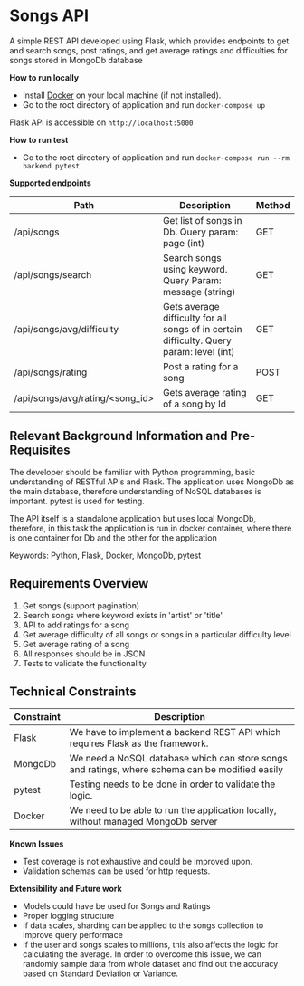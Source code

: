 Songs API
===========================================================

A simple REST API developed using Flask, which provides endpoints to get and search songs, post ratings, and get average ratings and difficulties for songs stored in MongoDb database

**How to run locally**
- Install [Docker](https://www.docker.com/products/docker-desktop) on your local machine (if not installed).
- Go to the root directory of application and run `docker-compose up`

Flask API is accessible on `http://localhost:5000`

**How to run test**
- Go to the root directory of application and run `docker-compose run --rm backend pytest`


**Supported endpoints**

|Path                  |Description                                  | Method |
|--------------------- |---------------------------------------------|--------|
/api/songs      | Get list of songs in Db. Query param: page (int)                       | GET    |
/api/songs/search              | Search songs using keyword. Query Param: message (string)                                   | GET    |
/api/songs/avg/difficulty          | Gets average difficulty for all songs of in certain difficulty. Query param: level (int)                        | GET    |
/api/songs/rating| Post a rating for a song                 | POST    |
/api/songs/avg/rating/<song_id>          | Gets average rating of a song by Id                        | GET   |


Relevant Background Information and Pre-Requisites
--------------------------------------------------

  The developer should be familiar with Python programming, basic understanding of RESTful APIs and Flask. The application uses MongoDb as the main database, therefore understanding of NoSQL databases is important. pytest is used for testing.

  The API itself is a standalone application but uses local MongoDb, therefore, in this task the application is run in docker container, where there is one container for Db and the other for the application

  Keywords: Python, Flask, Docker, MongoDb, pytest

Requirements Overview
---------------------

  1. Get songs (support pagination)
  2. Search songs where keyword exists in 'artist' or 'title' 
  3. API to add ratings for a song
  4. Get average difficulty of all songs or songs in a particular difficulty level
  5. Get average rating of a song
  6. All responses should be in JSON
  7. Tests to validate the functionality

Technical Constraints
---------------------

| Constraint | Description                                                                                                                          |
|------------|--------------------------------------------------------------------------------------------------------------------------------------|
| Flask     | We have to implement a backend REST API which requires Flask as the framework.                                                                              |
| MongoDb  | We need a NoSQL database which can store songs and ratings, where schema can be modified easily                                                                               |
| pytest     | Testing needs to be done in order to validate the logic.                                                                     |
| Docker       | We need to be able to run the application locally, without managed MongoDb server |


**Known Issues**
- Test coverage is not exhaustive and could be improved upon.
- Validation schemas can be used for http requests.

**Extensibility and Future work**
- Models could have be used for Songs and Ratings
- Proper logging structure 
- If data scales, sharding can be applied to the songs collection to improve query performace
- If the user and songs scales to millions, this also affects the logic for calculating the average. In order to overcome this issue, we can randomly sample data from whole dataset and find out the accuracy based on Standard Deviation or Variance. 
